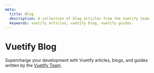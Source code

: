```yaml
---
meta:
  title: Blog
  description: A collection of blog articles from the Vuetify team
  keywords: vuetify articles, vuetify blog, vuetify guides
---
```


# Vuetify Blog

Supercharge your development with Vuetify articles, blogs, and guides written by the [Vuetify Team](/introduction/meet-the-team/).

<blog-list />
